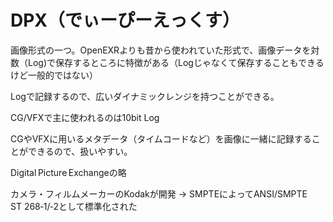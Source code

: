 # DPX（でぃーぴーえっくす）
画像形式の一つ。OpenEXRよりも昔から使われていた形式で、画像データを対数（Log)で保存するところに特徴がある（Logじゃなくて保存することもできるけど一般的ではない）

Logで記録するので、広いダイナミックレンジを持つことができる。

CG/VFXで主に使われるのは10bit Log

CGやVFXに用いるメタデータ（タイムコードなど）を画像に一緒に記録することができるので、扱いやすい。

Digital Picture Exchangeの略

カメラ・フィルムメーカーのKodakが開発 → SMPTEによってANSI/SMPTE ST 268‑1/‑2として標準化された